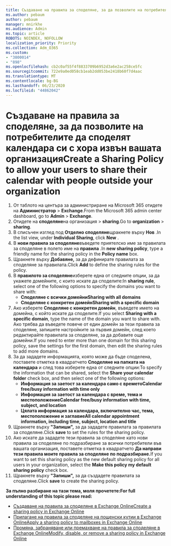```yaml
---
title: Създаване на правила за споделяне, за да позволите на потребителите да споделят календара си с хора извън вашата организация
ms.author: pebaum
author: pebaum
manager: mnirkhe
ms.audience: Admin
ms.topic: article
ROBOTS: NOINDEX, NOFOLLOW
localization_priority: Priority
ms.collection: Adm_O365
ms.custom:
- "3800014"
- "898"
ms.openlocfilehash: cb2c0af55f4f8833709b6952d3a6e2ac258ce5fc
ms.sourcegitcommit: 722e9a0ed058cb1eab2dd053be2418b60f7d4aac
ms.translationtype: MT
ms.contentlocale: bg-BG
ms.lasthandoff: 06/23/2020
ms.locfileid: "44862042"
---
```

# <a name="create-a-sharing-policy-to-allow-your-users-to-share-their-calendar-with-people-outside-your-organization"></a><span data-ttu-id="94e33-102">Създаване на правила за споделяне, за да позволите на потребителите да споделят календара си с хора извън вашата организация</span><span class="sxs-lookup"><span data-stu-id="94e33-102">Create a Sharing Policy to allow your users to share their calendar with people outside your organization</span></span>

1. <span data-ttu-id="94e33-103">От таблото на центъра за администриране на Microsoft 365 отидете на **Администратор**  >  **Exchange**.</span><span class="sxs-lookup"><span data-stu-id="94e33-103">From the Microsoft 365 admin center dashboard, go to **Admin** > **Exchange**.</span></span>
2. <span data-ttu-id="94e33-104">Отидете на **споделяне**на организация  >  **sharing**.</span><span class="sxs-lookup"><span data-stu-id="94e33-104">Go to **organization** > **sharing**.</span></span>
3. <span data-ttu-id="94e33-105">В списъчен изглед под **Отделно споделяне**щракнете върху **Нов** .</span><span class="sxs-lookup"><span data-stu-id="94e33-105">In the list view, under **Individual Sharing**, click **New** .</span></span>
4. <span data-ttu-id="94e33-106">В **нови правила за споделяне**въведете приятелско име за правилата за споделяне в полето име на **правила** .</span><span class="sxs-lookup"><span data-stu-id="94e33-106">In **new sharing policy**, type a friendly name for the sharing policy in the **Policy name** box.</span></span>
5. <span data-ttu-id="94e33-107">Щракнете върху **Добавяне,** за да дефинирате правилата за споделяне за правилата.</span><span class="sxs-lookup"><span data-stu-id="94e33-107">Click **Add**  to define the sharing rules for the policy.</span></span>
6. <span data-ttu-id="94e33-108">В **правилото за споделяне**изберете една от следните опции, за да укажете домейните, с които искате да споделите:</span><span class="sxs-lookup"><span data-stu-id="94e33-108">In **sharing rule**, select one of the following options to specify the domains you want to share with:</span></span>
    - <span data-ttu-id="94e33-109">**Споделяне с всички домейни**</span><span class="sxs-lookup"><span data-stu-id="94e33-109">**Sharing with all domains**</span></span>
    - <span data-ttu-id="94e33-110">**Споделяне с конкретен домейн**</span><span class="sxs-lookup"><span data-stu-id="94e33-110">**Sharing with a specific domain**</span></span>
8. <span data-ttu-id="94e33-111">Ако изберете **Споделяне с конкретен домейн**, въведете името на домейна, с който искате да споделите.</span><span class="sxs-lookup"><span data-stu-id="94e33-111">If you select **Sharing with a specific domain**, type the name of the domain you want to share with.</span></span> <span data-ttu-id="94e33-112">Ако трябва да въведете повече от един домейн за тези правила за споделяне, запишете настройките за първия домейн, след което редактирайте правилата за споделяне, за да добавите още домейни.</span><span class="sxs-lookup"><span data-stu-id="94e33-112">If you need to enter more than one domain for this sharing policy, save the settings for the first domain, then edit the sharing rules to add more domains.</span></span>
9. <span data-ttu-id="94e33-113">За да зададете информацията, която може да бъде споделена, поставете отметка в квадратчето **Споделяне на папката на календара** и след това изберете една от следните опции:</span><span class="sxs-lookup"><span data-stu-id="94e33-113">To specify the information that can be shared, select the **Share your calendar folder** check box, and then select one of the following options:</span></span>
    - <span data-ttu-id="94e33-114">**Информация за заетост за календара само с времето**</span><span class="sxs-lookup"><span data-stu-id="94e33-114">**Calendar free/busy information with time only**</span></span>
    - <span data-ttu-id="94e33-115">**Информация за заетост за календара с време, тема и местоположение**</span><span class="sxs-lookup"><span data-stu-id="94e33-115">**Calendar free/busy information with time, subject, and location**</span></span>
    - <span data-ttu-id="94e33-116">**Цялата информация за календара, включително час, тема, местоположение и заглавие**</span><span class="sxs-lookup"><span data-stu-id="94e33-116">**All calendar appointment information, including time, subject, location and title**</span></span>
11. <span data-ttu-id="94e33-117">Щракнете върху **"Запиши",** за да зададете правилата за правилата за споделяне.</span><span class="sxs-lookup"><span data-stu-id="94e33-117">Click **save** to set the rules for the sharing policy.</span></span>
12. <span data-ttu-id="94e33-118">Ако искате да зададете тези правила за споделяне като нови правила за споделяне по подразбиране за всички потребители във вашата организация, поставете отметка в квадратчето **Да направи тези правила моите правила за споделяне по подразбиране.**</span><span class="sxs-lookup"><span data-stu-id="94e33-118">If you want to set this sharing policy as the new default sharing policy for all users in your organization, select the **Make this policy my default sharing policy** check box.</span></span>
13. <span data-ttu-id="94e33-119">Щракнете върху **"Запиши",** за да създадете правилата за споделяне.</span><span class="sxs-lookup"><span data-stu-id="94e33-119">Click **save** to create the sharing policy.</span></span>  

<span data-ttu-id="94e33-120">**За пълно разбиране на тази тема, моля прочетете:**</span><span class="sxs-lookup"><span data-stu-id="94e33-120">**For full understanding of this topic please read:**</span></span>

- [<span data-ttu-id="94e33-121">Създаване на правила за споделяне в Exchange Online</span><span class="sxs-lookup"><span data-stu-id="94e33-121">Create a sharing policy in Exchange Online</span></span>](https://docs.microsoft.com/exchange/sharing/sharing-policies/create-a-sharing-policy)
- [<span data-ttu-id="94e33-122">Прилагане на правила за споделяне на пощенски кутии в Exchange Online</span><span class="sxs-lookup"><span data-stu-id="94e33-122">Apply a sharing policy to mailboxes in Exchange Online</span></span>](https://docs.microsoft.com/exchange/sharing/sharing-policies/apply-a-sharing-policy)
- [<span data-ttu-id="94e33-123">Промяна, забраняване или премахване на правила за споделяне в Exchange Online</span><span class="sxs-lookup"><span data-stu-id="94e33-123">Modify, disable, or remove a sharing policy in Exchange Online</span></span>](https://docs.microsoft.com/exchange/sharing/sharing-policies/modify-a-sharing-policy)